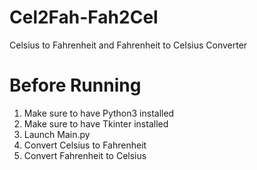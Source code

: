 # Cel2Fah-Fah2Cel
Celsius to Fahrenheit and Fahrenheit to Celsius Converter

# Before Running
1. Make sure to have Python3 installed
2. Make sure to have Tkinter installed
3. Launch Main.py
4. Convert Celsius to Fahrenheit
5. Convert Fahrenheit to Celsius
